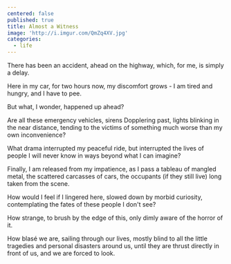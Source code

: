 ```yaml
---
centered: false
published: true
title: Almost a Witness
image: 'http://i.imgur.com/QmZq4XV.jpg'
categories:
  - life
---
```

There has been an accident,
ahead on the highway,
which, for me,
is simply a delay.

Here in my car,
for two hours now,
my discomfort grows -
I am tired and hungry,
and I have to pee.

But what, I wonder,
happened up ahead?

Are all these emergency vehicles,
sirens Dopplering past,
lights blinking in the near distance,
tending to the victims
of something much worse
than my own inconvenience?

What drama 
interrupted my peaceful ride,
but interrupted the lives
of people I will never know
in ways beyond
what I can imagine? 

Finally, I am released 
from my impatience,
as I pass a tableau 
of mangled metal,
the scattered carcasses of cars,
the occupants (if they still live)
long taken from the scene.

How would I feel
if I lingered here,
slowed down
by morbid curiosity,
contemplating the fates
of these people 
I don't see?

How strange,
to brush by the edge of this,
only dimly aware
of the horror of it.

How blasé we are,
sailing through our lives,
mostly blind to all the little tragedies
and personal disasters around us,
until they are thrust
directly in front of us,
and we are forced to look.
